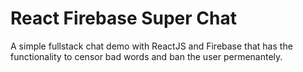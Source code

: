# React Firebase Super Chat

A simple fullstack chat demo with ReactJS and Firebase that has the functionality to censor bad words and ban the user permenantely.